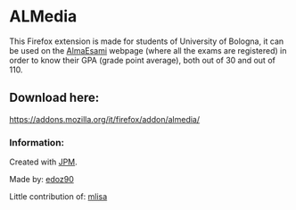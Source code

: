 # ALMedia
This Firefox extension is made for students of University of Bologna, it can be used on the [AlmaEsami](almaesami.unibo.it) webpage (where all the exams are registered) in order to know their GPA (grade point average), both out of 30 and out of 110.

## Download here: 
https://addons.mozilla.org/it/firefox/addon/almedia/

### Information:
Created with [JPM](https://github.com/mozilla/jpm).

Made by: 
[edoz90](https://github.com/edoz90)

Little contribution of:
[mlisa](https://github.com/mlisa)
